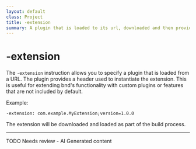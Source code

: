 ```yaml
---
layout: default
class: Project
title: -extension 
summary: A plugin that is loaded to its url, downloaded and then provides a header used instantiate the plugin. 
---
```

	


# -extension

The `-extension` instruction allows you to specify a plugin that is loaded from a URL. The plugin provides a header used to instantiate the extension. This is useful for extending bnd's functionality with custom plugins or features that are not included by default.

Example:

```
-extension: com.example.MyExtension;version=1.0.0
```

The extension will be downloaded and loaded as part of the build process.


---
TODO Needs review - AI Generated content